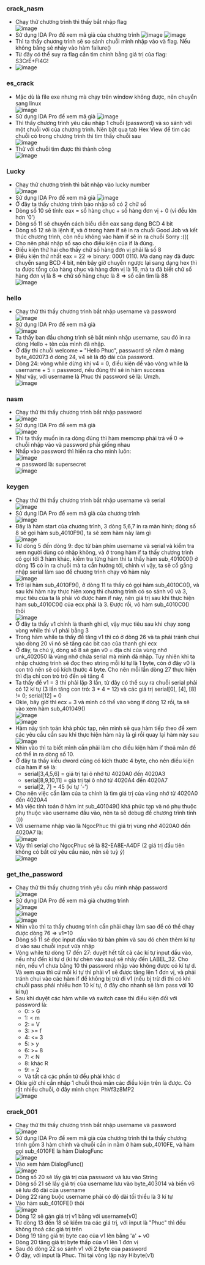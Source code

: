 ### crack_nasm
- Chạy thử chương trình thì thấy bắt nhập flag     
![image](https://user-images.githubusercontent.com/62021009/118400371-88fe2b00-b68b-11eb-9e4f-1b2686c993c7.png)
- Sử dụng IDA Pro để xem mã giả của chương trình
![image](https://user-images.githubusercontent.com/62021009/118400416-c793e580-b68b-11eb-8672-24b839ef93d9.png)
![image](https://user-images.githubusercontent.com/62021009/118400473-f3af6680-b68b-11eb-895c-2a3d8c701995.png)
- Thì ta thấy chương trình sẽ so sánh chuỗi mình nhập vào và flag. Nếu không bằng sẽ nhảy vào hàm failure()
- Từ đây có thể suy ra flag cần tìm chính bằng giá trị của flag: S3CrE+Fl4G!
- ![image](https://user-images.githubusercontent.com/62021009/118400568-5e60a200-b68c-11eb-9c86-b81903e116ea.png)

### es_crack
- Mặc dù là file exe nhưng mà chạy trên window không được, nên chuyển sang linux       
![image](https://user-images.githubusercontent.com/62021009/118402663-142fee80-b695-11eb-940c-4fa522e391db.png)
- Sử dụng IDA Pro để xem mã giả
![image](https://user-images.githubusercontent.com/62021009/118402685-375a9e00-b695-11eb-8055-6b7ec2a18db1.png)
- Thì thấy chương trình yêu cầu nhập 1 chuỗi (password) và so sánh với một chuỗi với của chương trình. Nên bật qua tab Hex View để tìm các chuỗi có trong chương trình thì tìm thấy chuỗi sau    
![image](https://user-images.githubusercontent.com/62021009/118402757-86a0ce80-b695-11eb-93a6-8dfa5b24e654.png)
- Thử với chuỗi tìm được thì thành công   
![image](https://user-images.githubusercontent.com/62021009/118402807-c1a30200-b695-11eb-9db8-e3bcda33f187.png)

### Lucky
- Chạy thử chương trình thì bắt nhập vào lucky number         
![image](https://user-images.githubusercontent.com/62021009/118404530-860c3600-b69d-11eb-9ce1-0989f839ce9f.png)
- Sử dụng IDA Pro để xem mã giả
![image](https://user-images.githubusercontent.com/62021009/118404555-9f14e700-b69d-11eb-8cdb-c13eba1d6ddc.png)
- Ở đây ta thấy chương trình bảo nhập số có 2 chữ số
- Dòng số 10 sẽ tính: eax = số hàng  chục + số hàng đơn vị + 0 (vì đều lớn hơn '0')
- Dòng số 11 sẽ chuyển cách biểu diễn eax sang dạng BCD 4 bit
- Dòng số 12 sẽ là lệnh if, và ở trong hàm if sẽ in ra chuỗi Good Job và kết thúc chương trình, còn nếu không vào hàm if sẽ in ra chuỗi Sorry :(((
- Cho nên phải nhập số sao cho điều kiện của if là đúng.
- Điều kiện thứ hai cho thấy chữ số hàng đơn vị phải là số 8
- Điều kiện thứ nhất eax = 22 => binary: 0001 0110. Mà dạng này đã được chuyển sang BCD 4 bit, nên bây giờ chuyển ngược lại sang dạng hex thì ta được tổng của hàng chục và hàng đơn vị là 16, mà ta đã biết chữ số hàng đơn vị là 8 => chữ số hàng chục là 8 => số cần tìm là 88      
![image](https://user-images.githubusercontent.com/62021009/118404886-1139fb80-b69f-11eb-87d6-b5b42ee930ac.png)      
### hello
- Chạy thử thì thấy chương trình bắt nhập username và password      
![image](https://user-images.githubusercontent.com/62021009/118407238-12bcf100-b6aa-11eb-8354-7add47f9f54f.png)    
- Sử dụng IDA Pro để xem mã giả       
![image](https://user-images.githubusercontent.com/62021009/118407276-4861da00-b6aa-11eb-8205-aa98bee9ac4c.png)     
- Ta thấy ban đầu chơng trình sẽ bắt mình nhập username, sau đó in ra dòng Hello + tên của mình đã nhập.
- Ở đây thì chuỗi welcome = "Hello Phuc", password sẽ nằm ở mảng byte_402073 ở dòng 24, v4 sẽ là độ dài của password.
- Dòng 24: vòng while dừng khi v4 = 0, điều kiện để vào vòng while là username + 5 = password, nếu đúng thì sẽ in hàm success
- Như vậy, với username là Phuc thì password sẽ là: Umzh.       
![image](https://user-images.githubusercontent.com/62021009/118407620-c96da100-b6ab-11eb-9da7-59091c2cb7bc.png)

### nasm
- Chạy thử thì thấy chương trình bắt nhập password    
- ![image](https://user-images.githubusercontent.com/62021009/118407970-84e30500-b6ad-11eb-8746-d27a8edd5ad1.png)
- Sử dụng IDA Pro để xem mã giả         
![image](https://user-images.githubusercontent.com/62021009/118407981-9a582f00-b6ad-11eb-9385-bce46e006202.png)
- Thì ta thấy muốn in ra dòng đúng thì hàm memcmp phải trả về 0 => chuỗi nhập vào và password phải giống nhau
- Nhấp vào password thì hiển ra cho mình luôn:      
![image](https://user-images.githubusercontent.com/62021009/118408072-fc189900-b6ad-11eb-947e-a72d27d3e6a5.png)            
=> password là: supersecret         
![image](https://user-images.githubusercontent.com/62021009/118408097-18b4d100-b6ae-11eb-8c87-df8c2c2b26ac.png)   

### keygen
- Chạy thử thì thấy chương trình bắt nhập username và serial      
![image](https://user-images.githubusercontent.com/62021009/118657973-26856600-b816-11eb-93ae-5c58e0e3f2b0.png)      
- Sử dụng IDA Pro để xem mã giả của chương trình             
![image](https://user-images.githubusercontent.com/62021009/118658189-5af92200-b816-11eb-9fb9-365c58e3d1db.png)
- Đây là hàm start của chương trình, 3 dòng 5,6,7 in ra màn hình; dòng số 8 sẽ gọi hàm sub_4010F9(), ta sẽ xem hàm này làm gì       
![image](https://user-images.githubusercontent.com/62021009/118658744-de1a7800-b816-11eb-9892-274102ac6905.png)
- Từ dòng 5 đến dòng 9: đọc từ bàn phím username và serial và kiểm tra xem người dùng có nhập không, và ở trong hàm if ta thấy chương trình có gọi tới 3 hàm khác, kiểm tra từng hàm thì ta thấy hàm sub_401000() ở dòng 15 có in ra chuỗi mà ta cần hướng tới, chính vì vậy, ta sẽ cố gắng nhập serial làm sao để chương trình chạy vô hàm này       
![image](https://user-images.githubusercontent.com/62021009/118659512-95af8a00-b817-11eb-98ee-5ebd31693b8c.png)
- Trở lại hàm sub_4010F9(), ở dòng 11 ta thấy có gọi hàm sub_4010C0(), và sau khi hàm này thực hiện xong thì chương trình có so sánh v0 và 3, mục tiêu của ta là phải vô được hàm if này, nên giá trị sau khi thực hiện hàm sub_4010C0() của ecx phải là 3. Được rồi, vô hàm sub_4010C0() thôi       
![image](https://user-images.githubusercontent.com/62021009/118659964-f50d9a00-b817-11eb-925b-9f09aadec5ce.png)
- Ở đây ta thấy v1 chính là thanh ghi cl, vậy mục tiêu sau khi chạy xong vòng while thì v1 phải bằng 3
- Trong hàm while ta thấy để tăng v1 thì có ở dòng 26 và ta phải tránh chui vào dòng 20 vì nó sẽ tăng các bit cao của thanh ghi ecx
- Ở đây, ta chú ý, dòng số 8 sẽ gán v0 = địa chỉ của vùng nhớ unk_402050 là vùng nhớ chứa serial mà mình đã nhập. Tuy nhiên khi ta nhập chương trình sẽ đọc theo string mỗi kí tự là 1 byte, còn ở đây v0 là con trỏ nên sẽ có kích thước 4 byte. Cho nên mỗi lần dòng 27 thực hiện thì địa chỉ con trỏ trỏ đến sẽ tăng 4
- Ta thấy để v1 = 3 thì phải lặp 3 lần, từ đây có thể suy ra chuỗi serial phải có 12 kí tự (3 lần tăng con trỏ: 3 * 4 = 12) và các giá trị serial[0], [4], [8] != 0; serial[12] = 0
- Okie, bây giờ thì ecx = 3 và mình có thể vào vòng if dòng 12 rồi, ta sẽ vào xem hàm sub_401049()        
![image](https://user-images.githubusercontent.com/62021009/118661892-c09add80-b819-11eb-9698-ead80f6eed8a.png)         
![image](https://user-images.githubusercontent.com/62021009/118661934-cdb7cc80-b819-11eb-9a92-6cace8275f27.png)
- Hàm này tính toán khá phức tạp, nên mình sẽ qua hàm tiếp theo để xem các yêu cầu cần sau khi thực hiện hàm này là gì rồi quay lại hàm này sau      
![image](https://user-images.githubusercontent.com/62021009/118662392-28512880-b81a-11eb-92de-350d66ae5bcf.png)
- Nhìn vào thì ta biết mình cần phải làm cho điều kiện hàm if thoả mãn để có thể in ra dòng số 10.
- Ở đây ta thấy kiểu dword cũng có kích thước 4 byte, cho nên điều kiện của hàm if sẽ là:     
    - serial[3,4,5,6] = giá trị tại ô nhớ từ 4020A0 đến 4020A3
    - serial[8,9,10,11] = giá trị tại ô nhớ từ 4020A4 đến 4020A7
    - serial[2, 7] = 45 (kí tự '-')
- Cho nên việc cần làm của ta chính là tìm giá trị của vùng nhớ từ 4020A0 đến 4020A4
- Mà việc tính toán ở hàm int sub_401049() khá phức tạp và nó phụ thuộc phụ thuộc vào username đầu vào, nên ta sẽ debug để chương trình tính :)))
- Với username nhập vào là NgocPhuc thì giá trị vùng nhớ 4020A0 đến 4020A7 là:      
![image](https://user-images.githubusercontent.com/62021009/118664689-e1fcc900-b81b-11eb-94e2-09bc07890a05.png)
- Vậy thì serial cho NgocPhuc sẽ là 82-EA8E-A4DF (2 giá trị đầu tiên không có bất cứ yêu cầu nào, nên sẽ tuỳ ý)     
![image](https://user-images.githubusercontent.com/62021009/118665136-41f36f80-b81c-11eb-928d-f66d5ee0a59d.png)

### get_the_password
- Chạy thử thì thấy chương trình yêu cầu mình nhập password      
![image](https://user-images.githubusercontent.com/62021009/118687541-568d3300-b82f-11eb-862a-d2579022ec37.png)      
- Sử dụng IDA Pro để xem mã giả chương trình     
![image](https://user-images.githubusercontent.com/62021009/118687718-86d4d180-b82f-11eb-8bba-a784cc5c89e7.png)       
![image](https://user-images.githubusercontent.com/62021009/118687823-a79d2700-b82f-11eb-8842-a94e460aa5af.png)       
![image](https://user-images.githubusercontent.com/62021009/118687893-baaff700-b82f-11eb-8277-06a1f7f54047.png)       
- Nhìn vào thì ta thấy chương trình cần phải chạy làm sao để có thể chạy được dòng 76 => v1=10    
- Dòng số 11 sẽ đọc input đầu vào từ bàn phím và sau đó chèn thêm kí tự d vào sau chuỗi input vừa nhập
- Vòng while từ dòng 17 đến 27:  duyệt hết tất cả các kí tự input đầu vào, nếu như đến kí tự d (kí tự chèn vào sau) sẽ nhảy đến LABEL_32. Cho nên, nếu v1 chưa bằng 10 thì password nhập vào không được có kí tự d. Và xem qua thì cứ mỗi kí tự thì phải v1 sẽ được tăng lên 1 đơn vị, và phải tránh chui vào các hàm if để không bị trừ đi v1 (nếu bị trừ đi thì có khi chuỗi pass phải nhiều hơn 10 kí tự, ở đây cho nhanh sẽ làm pass với 10 kí tự)    
- Sau khi duyệt các hàm while và switch case thì điều kiện đối với password là:
    - 0: > G
    - 1: < m
    - 2: = V
    - 3: >= f
    - 4: <= 3
    - 5: > y
    - 6: >= 8
    - 7: < N
    - 8: khác R
    - 9: = 2
    - Và tất cả các phần tử đều phải khác d
- Okie giờ chỉ cần nhập 1 chuỗi thoả mãn các điều kiện trên là được. Có rất nhiều chuỗi, ở đây mình chọn: PhVf3z8MP2    
![image](https://user-images.githubusercontent.com/62021009/118689962-c7354f00-b831-11eb-8fd5-bb16ba2eb25f.png)      

### crack_001     
- Chạy thử thì thấy chương trình bắt nhập username và password     
![image](https://user-images.githubusercontent.com/62021009/118837246-d3cbad00-b8ee-11eb-9892-699f1e8f17c4.png)     
- Sử dụng IDA Pro để xem mã giả của chương trình thì ta thấy chương trình gồm 3 hàm chính và chuỗi cần in nằm ở hàm sub_4010FE, và hàm gọi sub_4010FE là hàm DialogFunc    
![image](https://user-images.githubusercontent.com/62021009/118838442-e397c100-b8ef-11eb-8a22-01caf8bf04cc.png)    
- Vào xem hàm DialogFunc()    
![image](https://user-images.githubusercontent.com/62021009/118838684-1772e680-b8f0-11eb-9a03-7b3f5d30b7be.png)    
- Dòng số 20 sẽ lấy giá trị của password và lưu vào String
- Dòng số 21 sẽ lấy giá trị của username lưu vào byte_403014 và biến v6 sẽ lưu độ dài của username    
- Dòng 22 ràng buộc username phải có độ dài tối thiểu là 3 kí tự
- Vào hàm sub_4010FE() thôi      
![image](https://user-images.githubusercontent.com/62021009/118839196-83554f00-b8f0-11eb-9a6a-41651b08a5eb.png)      
- Dòng 12 sẽ gán giá trị v1 bằng với username[v0]
- Từ dòng 13 đến 18 sẽ kiểm tra các giá trị, với input là "Phuc" thì đều không thoả các giá trị trên
- Dòng 19 tăng giá trị byte cao của v1 lên bằng 'a' + v0
- Dòng 20 tăng giá trị byte thấp của v1 lên 1 đơn vị
- Sau đó dòng 22 so sánh v1 với 2 byte của password
- Ở đây, với input là Phuc. Thì tại vòng lặp này Hibyte(v1)
